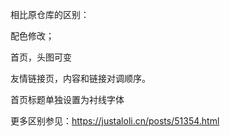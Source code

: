 相比原仓库的区别：

配色修改；

首页，头图可变

友情链接页，内容和链接对调顺序。

首页标题单独设置为衬线字体

更多区别参见：https://justaloli.cn/posts/51354.html